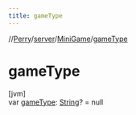 ```yaml
---
title: gameType
---
```

//[Perry](../../../index.html)/[server](../index.html)/[MiniGame](index.html)/[gameType](game-type.html)



# gameType



[jvm]\
var [gameType](game-type.html): [String](https://kotlinlang.org/api/latest/jvm/stdlib/kotlin/-string/index.html)? = null




